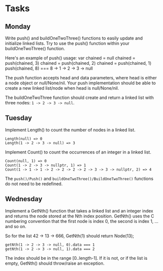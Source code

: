 # Tasks

## Monday

Write push() and buildOneTwoThree() functions to easily update and initialize linked lists. Try to use the push() function within your buildOneTwoThree() function.

Here's an example of push() usage:
    var chained = null
    chained = push(chained, 3)
    chained = push(chained, 2)
    chained = push(chained, 1)
    push(chained, 8) === 8 -> 1 -> 2 -> 3 -> null

The push function accepts head and data parameters, where head is either a node object or null/None/nil. Your push implementation should be able to create a new linked list/node when head is null/None/nil.

The buildOneTwoThree function should create and return a linked list with three nodes: `1 -> 2 -> 3 -> null`.

## Tuesday

Implement Length() to count the number of nodes in a linked list.

    Length(null) => 0
    Length(1 -> 2 -> 3 -> null) => 3

Implement Count() to count the occurrences of an integer in a linked list.

    Count(null, 1) => 0
    Count(1 -> 2 -> 3 -> nullptr, 1) => 1
    Count(1 -> 1 -> 1 -> 2 -> 2 -> 2 -> 2 -> 3 -> 3 -> nullptr, 2) => 4

The `push()/Push()` and `buildOneTwoThree()/BuildOneTwoThree()` functions do not need to be redefined.

## Wednesday

Implement a GetNth() function that takes a linked list and an integer index and returns the node stored at the Nth index position. GetNth() uses the C numbering convention that the first node is index 0, the second is index 1, ... and so on.

So for the list 42 -> 13 -> 666, GetNth(1) should return Node(13);

    getNth(1 -> 2 -> 3 -> null, 0).data === 1
    getNth(1 -> 2 -> 3 -> null, 1).data === 2

The index should be in the range [0..length-1]. If it is not, or if the list is empty, GetNth() should throw/raise an exception.

